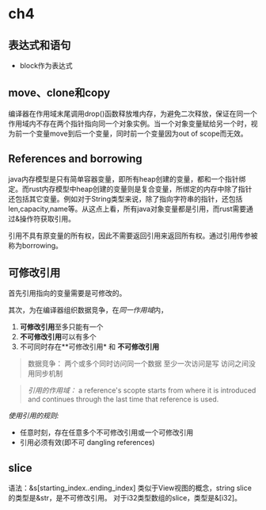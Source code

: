 # ch4

## 表达式和语句

+ block作为表达式

## move、clone和copy

编译器在作用域末尾调用drop()函数释放堆内存，为避免二次释放，保证在同一个作用域内不存在两个指针指向同一个对象实例。当一个对象变量赋给另一个时，视为前一个变量move到后一个变量，同时前一个变量因为out of scope而无效。

## References and borrowing

java内存模型是只有简单容器变量，即所有heap创建的变量，都和一个指针绑定。而rust内存模型中heap创建的变量则是复合变量，所绑定的内存中除了指针还包括其它变量。例如对于String类型来说，除了指向字符串的指针，还包括len,capacity,name等。从这点上看，所有java对象变量都是引用，而rust需要通过&操作符获取引用。

引用不具有原变量的所有权，因此不需要返回引用来返回所有权。通过引用传参被称为borrowing。

## 可修改引用

首先引用指向的变量需要是可修改的。

其次，为在编译器组织数据竞争，在*同一作用域*内，

1. **可修改引用**至多只能有一个
2. **不可修改引用**可以有多个
3. 不可同时存在**可修改引用* 和 **不可修改引用**

> 数据竞争：
> 两个或多个同时访问同一个数据
> 至少一次访问是写
> 访问之间没用同步机制

> *引用的作用域：*
> a reference's scopte starts from where it is introduced and continues through the last time that reference is used.

*使用引用的规则:*

+ 任意时刻，存在任意多个不可修改引用或一个可修改引用
+ 引用必须有效(即不可 dangling references)

## slice

语法：&s[starting_index..ending_index]
类似于View视图的概念，string slice的类型是&str，是不可修改引用。
对于i32类型数组的slice，类型是&[i32]。
